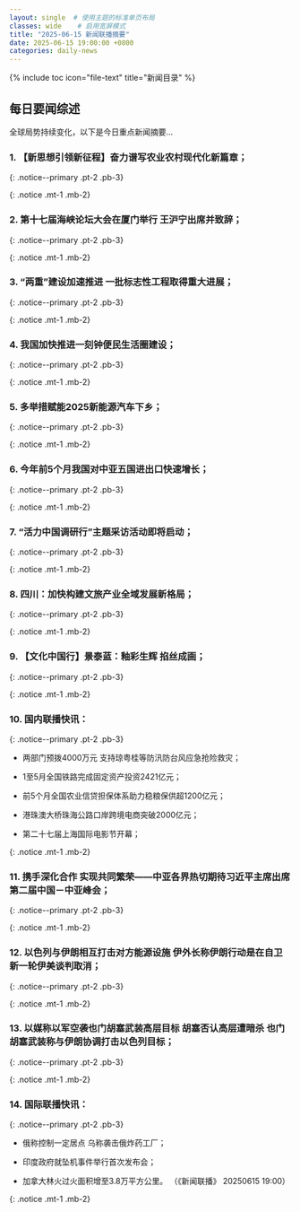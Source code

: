 ```yaml
---
layout: single  # 使用主题的标准单页布局
classes: wide    # 启用宽屏模式
title: "2025-06-15 新闻联播摘要"
date: 2025-06-15 19:00:00 +0800
categories: daily-news
---
```


{% include toc icon="file-text" title="新闻目录" %}
   
## 每日要闻综述

全球局势持续变化，以下是今日重点新闻摘要...

### 1. 【新思想引领新征程】奋力谱写农业农村现代化新篇章； 

{: .notice--primary .pt-2 .pb-3}

{: .notice .mt-1 .mb-2}

### 2. 第十七届海峡论坛大会在厦门举行 王沪宁出席并致辞； 

{: .notice--primary .pt-2 .pb-3}

{: .notice .mt-1 .mb-2}

### 3. “两重”建设加速推进 一批标志性工程取得重大进展； 

{: .notice--primary .pt-2 .pb-3}

{: .notice .mt-1 .mb-2}

### 4. 我国加快推进一刻钟便民生活圈建设； 

{: .notice--primary .pt-2 .pb-3}

{: .notice .mt-1 .mb-2}

### 5. 多举措赋能2025新能源汽车下乡； 

{: .notice--primary .pt-2 .pb-3}

{: .notice .mt-1 .mb-2}

### 6. 今年前5个月我国对中亚五国进出口快速增长； 

{: .notice--primary .pt-2 .pb-3}

{: .notice .mt-1 .mb-2}

### 7. “活力中国调研行”主题采访活动即将启动； 

{: .notice--primary .pt-2 .pb-3}

{: .notice .mt-1 .mb-2}

### 8. 四川：加快构建文旅产业全域发展新格局； 

{: .notice--primary .pt-2 .pb-3}

{: .notice .mt-1 .mb-2}

### 9. 【文化中国行】景泰蓝：釉彩生辉 掐丝成画； 

{: .notice--primary .pt-2 .pb-3}

{: .notice .mt-1 .mb-2}

### 10. 国内联播快讯： 

{: .notice--primary .pt-2 .pb-3}

- 两部门预拨4000万元 支持琼粤桂等防汛防台风应急抢险救灾；

- 1至5月全国铁路完成固定资产投资2421亿元；

- 前5个月全国农业信贷担保体系助力稳粮保供超1200亿元；

- 港珠澳大桥珠海公路口岸跨境电商突破2000亿元；

- 第二十七届上海国际电影节开幕；

{: .notice .mt-1 .mb-2}

### 11. 携手深化合作 实现共同繁荣——中亚各界热切期待习近平主席出席第二届中国－中亚峰会； 

{: .notice--primary .pt-2 .pb-3}

{: .notice .mt-1 .mb-2}

### 12. 以色列与伊朗相互打击对方能源设施 伊外长称伊朗行动是在自卫 新一轮伊美谈判取消； 

{: .notice--primary .pt-2 .pb-3}

{: .notice .mt-1 .mb-2}

### 13. 以媒称以军空袭也门胡塞武装高层目标 胡塞否认高层遭暗杀 也门胡塞武装称与伊朗协调打击以色列目标； 

{: .notice--primary .pt-2 .pb-3}

{: .notice .mt-1 .mb-2}

### 14. 国际联播快讯： 

{: .notice--primary .pt-2 .pb-3}

- 俄称控制一定居点 乌称袭击俄炸药工厂；

- 印度政府就坠机事件举行首次发布会；

- 加拿大林火过火面积增至3.8万平方公里。 （《新闻联播》 20250615 19:00）

{: .notice .mt-1 .mb-2}